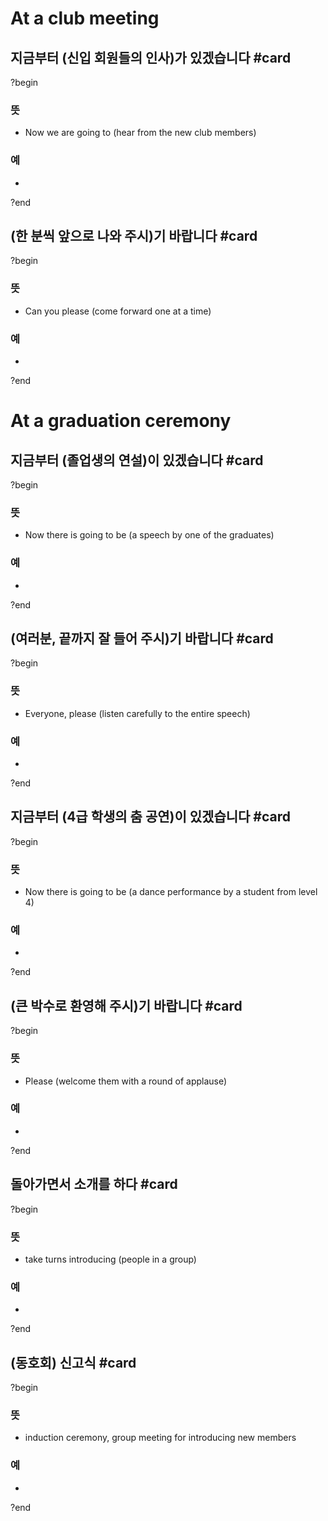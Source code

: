 # At a club meeting
## 지금부터 (신입 회원들의 인사)가 있겠습니다 #card
?begin
### 뜻
- Now we are going to (hear from the new club members)
### 예
-
<!--SR:!2025-09-17,31,248-->
?end

## (한 분씩 앞으로 나와 주시)기 바랍니다 #card
?begin
### 뜻
- Can you please (come forward one at a time)
### 예
-
<!--SR:!2025-09-01,30,248-->
?end

# At a graduation ceremony
## 지금부터 (졸업생의 연설)이 있겠습니다 #card
?begin
### 뜻
- Now there is going to be (a speech by one of the graduates)
### 예
-
<!--SR:!2025-09-20,39,250-->
?end

## (여러분, 끝까지 잘 들어 주시)기 바랍니다 #card
?begin
### 뜻
- Everyone, please (listen carefully to the entire speech)
### 예
-
?end

## 지금부터 (4급 학생의 춤 공연)이 있겠습니다 #card
?begin
### 뜻
- Now there is going to be (a dance performance by a student from level 4)
### 예
-
<!--SR:!2025-09-20,52,250-->
?end

## (큰 박수로 환영해 주시)기 바랍니다 #card
?begin
### 뜻
- Please (welcome them with a round of applause)
### 예
-
<!--SR:!2025-09-05,52,250-->
?end

## 돌아가면서 소개를 하다 #card
?begin
### 뜻
- take turns introducing (people in a group)
### 예
-
?end

## (동호회) 신고식 #card
?begin
### 뜻
- induction ceremony, group meeting for introducing new members
### 예
-
<!--SR:!2025-08-15,2,230-->
?end
